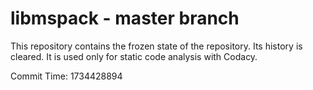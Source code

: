 # libmspack - master branch

This repository contains the frozen state of the repository.
Its history is cleared. It is used only for static code
analysis with Codacy.

Commit Time: 1734428894
